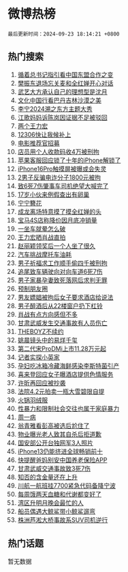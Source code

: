 # 微博热榜

`最后更新时间：2024-09-23 18:14:21 +0800`

## 热门搜索

1. [循着总书记指引看中国东盟合作之变](https://m.weibo.cn/search?containerid=100103type%3D1%26t%3D10%26q%3D%23%E5%BE%AA%E7%9D%80%E6%80%BB%E4%B9%A6%E8%AE%B0%E6%8C%87%E5%BC%95%E7%9C%8B%E4%B8%AD%E5%9B%BD%E4%B8%9C%E7%9B%9F%E5%90%88%E4%BD%9C%E4%B9%8B%E5%8F%98%23&stream_entry_id=51&isnewpage=1&extparam=seat%3D1%26dgr%3D0%26filter_type%3Drealtimehot%26stream_entry_id%3D51%26c_type%3D51%26q%3D%2523%25E5%25BE%25AA%25E7%259D%2580%25E6%2580%25BB%25E4%25B9%25A6%25E8%25AE%25B0%25E6%258C%2587%25E5%25BC%2595%25E7%259C%258B%25E4%25B8%25AD%25E5%259B%25BD%25E4%25B8%259C%25E7%259B%259F%25E5%2590%2588%25E4%25BD%259C%25E4%25B9%258B%25E5%258F%2598%2523%26cate%3D10103%26pos%3D0%26display_time%3D1727086459%26pre_seqid%3D17270864598270123437015)
1. [樊振东退场忘关麦和全红婵开心对话](https://m.weibo.cn/search?containerid=100103type%3D1%26t%3D10%26q%3D%23%E6%A8%8A%E6%8C%AF%E4%B8%9C%E9%80%80%E5%9C%BA%E5%BF%98%E5%85%B3%E9%BA%A6%E5%92%8C%E5%85%A8%E7%BA%A2%E5%A9%B5%E5%BC%80%E5%BF%83%E5%AF%B9%E8%AF%9D%23&stream_entry_id=31&isnewpage=1&extparam=seat%3D1%26dgr%3D0%26stream_entry_id%3D31%26realpos%3D1%26flag%3D1%26filter_type%3Drealtimehot%26lcate%3D5001%26c_type%3D31%26q%3D%2523%25E6%25A8%258A%25E6%258C%25AF%25E4%25B8%259C%25E9%2580%2580%25E5%259C%25BA%25E5%25BF%2598%25E5%2585%25B3%25E9%25BA%25A6%25E5%2592%258C%25E5%2585%25A8%25E7%25BA%25A2%25E5%25A9%25B5%25E5%25BC%2580%25E5%25BF%2583%25E5%25AF%25B9%25E8%25AF%259D%2523%26band_rank%3D1%26cate%3D5001%26pos%3D0%26display_time%3D1727086459%26pre_seqid%3D17270864598270123437015)
1. [武艺大方承认自己的理想型是沈月](https://m.weibo.cn/search?containerid=100103type%3D1%26t%3D10%26q%3D%E6%AD%A6%E8%89%BA%E5%A4%A7%E6%96%B9%E6%89%BF%E8%AE%A4%E8%87%AA%E5%B7%B1%E7%9A%84%E7%90%86%E6%83%B3%E5%9E%8B%E6%98%AF%E6%B2%88%E6%9C%88&stream_entry_id=31&isnewpage=1&extparam=seat%3D1%26dgr%3D0%26stream_entry_id%3D31%26realpos%3D2%26flag%3D2%26filter_type%3Drealtimehot%26lcate%3D5001%26c_type%3D31%26q%3D%25E6%25AD%25A6%25E8%2589%25BA%25E5%25A4%25A7%25E6%2596%25B9%25E6%2589%25BF%25E8%25AE%25A4%25E8%2587%25AA%25E5%25B7%25B1%25E7%259A%2584%25E7%2590%2586%25E6%2583%25B3%25E5%259E%258B%25E6%2598%25AF%25E6%25B2%2588%25E6%259C%2588%26band_rank%3D2%26cate%3D5001%26pos%3D1%26display_time%3D1727086459%26pre_seqid%3D17270864598270123437015)
1. [文化中国行看巴丹吉林沙漠之美](https://m.weibo.cn/search?containerid=100103type%3D1%26t%3D10%26q%3D%23%E6%96%87%E5%8C%96%E4%B8%AD%E5%9B%BD%E8%A1%8C%E7%9C%8B%E5%B7%B4%E4%B8%B9%E5%90%89%E6%9E%97%E6%B2%99%E6%BC%A0%E4%B9%8B%E7%BE%8E%23&stream_entry_id=31&isnewpage=1&extparam=seat%3D1%26dgr%3D0%26stream_entry_id%3D31%26realpos%3D3%26flag%3D0%26filter_type%3Drealtimehot%26lcate%3D5001%26c_type%3D31%26q%3D%2523%25E6%2596%2587%25E5%258C%2596%25E4%25B8%25AD%25E5%259B%25BD%25E8%25A1%258C%25E7%259C%258B%25E5%25B7%25B4%25E4%25B8%25B9%25E5%2590%2589%25E6%259E%2597%25E6%25B2%2599%25E6%25BC%25A0%25E4%25B9%258B%25E7%25BE%258E%2523%26band_rank%3D3%26cate%3D5001%26pos%3D2%26display_time%3D1727086459%26pre_seqid%3D17270864598270123437015)
1. [李宁2024溯之东方主题大秀](https://m.weibo.cn/search?containerid=100103type%3D1%26t%3D10%26q%3D%23%E6%9D%8E%E5%AE%812024%E6%BA%AF%E4%B9%8B%E4%B8%9C%E6%96%B9%E4%B8%BB%E9%A2%98%E5%A4%A7%E7%A7%80%23&stream_entry_id=31&isnewpage=1&extparam=seat%3D1%26is_ad_pos%3D1%26adid%3D256046%26stream_entry_id%3D31%26pos%3D3%26lcate%3D5001%26filter_type%3Drealtimehot%26topic_ad%3D1%26c_type%3D31%26q%3D%2523%25E6%259D%258E%25E5%25AE%25812024%25E6%25BA%25AF%25E4%25B9%258B%25E4%25B8%259C%25E6%2596%25B9%25E4%25B8%25BB%25E9%25A2%2598%25E5%25A4%25A7%25E7%25A7%2580%2523%26band_rank%3D4%26cate%3D5001%26dgr%3D0%26display_time%3D1727086459%26pre_seqid%3D17270864598270123437015)
1. [江歌妈妈诉陈岚因证据不足被驳回](https://m.weibo.cn/search?containerid=100103type%3D1%26t%3D10%26q%3D%E6%B1%9F%E6%AD%8C%E5%A6%88%E5%A6%88%E8%AF%89%E9%99%88%E5%B2%9A%E5%9B%A0%E8%AF%81%E6%8D%AE%E4%B8%8D%E8%B6%B3%E8%A2%AB%E9%A9%B3%E5%9B%9E&stream_entry_id=31&isnewpage=1&extparam=seat%3D1%26dgr%3D0%26stream_entry_id%3D31%26realpos%3D4%26flag%3D1%26filter_type%3Drealtimehot%26lcate%3D5001%26c_type%3D31%26q%3D%25E6%25B1%259F%25E6%25AD%258C%25E5%25A6%2588%25E5%25A6%2588%25E8%25AF%2589%25E9%2599%2588%25E5%25B2%259A%25E5%259B%25A0%25E8%25AF%2581%25E6%258D%25AE%25E4%25B8%258D%25E8%25B6%25B3%25E8%25A2%25AB%25E9%25A9%25B3%25E5%259B%259E%26band_rank%3D4%26cate%3D5001%26pos%3D4%26display_time%3D1727086459%26pre_seqid%3D17270864598270123437015)
1. [两个王力宏](https://m.weibo.cn/search?containerid=100103type%3D1%26t%3D10%26q%3D%23%E4%B8%A4%E4%B8%AA%E7%8E%8B%E5%8A%9B%E5%AE%8F%23&stream_entry_id=31&isnewpage=1&extparam=seat%3D1%26dgr%3D0%26stream_entry_id%3D31%26realpos%3D5%26flag%3D0%26filter_type%3Drealtimehot%26lcate%3D5001%26c_type%3D31%26q%3D%2523%25E4%25B8%25A4%25E4%25B8%25AA%25E7%258E%258B%25E5%258A%259B%25E5%25AE%258F%2523%26band_rank%3D5%26cate%3D5001%26pos%3D5%26display_time%3D1727086459%26pre_seqid%3D17270864598270123437015)
1. [12306快让我候补上](https://m.weibo.cn/search?containerid=100103type%3D1%26t%3D10%26q%3D12306%E5%BF%AB%E8%AE%A9%E6%88%91%E5%80%99%E8%A1%A5%E4%B8%8A&stream_entry_id=31&isnewpage=1&extparam=seat%3D1%26dgr%3D0%26stream_entry_id%3D31%26realpos%3D6%26flag%3D2%26filter_type%3Drealtimehot%26lcate%3D5001%26c_type%3D31%26q%3D12306%25E5%25BF%25AB%25E8%25AE%25A9%25E6%2588%2591%25E5%2580%2599%25E8%25A1%25A5%25E4%25B8%258A%26band_rank%3D6%26cate%3D5001%26pos%3D6%26display_time%3D1727086459%26pre_seqid%3D17270864598270123437015)
1. [电影推荐官招募](https://m.weibo.cn/search?containerid=100103type%3D1%26t%3D10%26q%3D%23%E7%94%B5%E5%BD%B1%E6%8E%A8%E8%8D%90%E5%AE%98%E6%8B%9B%E5%8B%9F%23&stream_entry_id=31&isnewpage=1&extparam=seat%3D1%26is_ad_pos%3D1%26adid%3D256096%26stream_entry_id%3D31%26pos%3D7%26filter_type%3Drealtimehot%26lcate%3D5001%26c_type%3D31%26cate%3D5001%26band_rank%3D7%26q%3D%2523%25E7%2594%25B5%25E5%25BD%25B1%25E6%258E%25A8%25E8%258D%2590%25E5%25AE%2598%25E6%258B%259B%25E5%258B%259F%2523%26dgr%3D0%26display_time%3D1727086459%26pre_seqid%3D17270864598270123437015)
1. [店员用个人收款码收4万被刑拘](https://m.weibo.cn/search?containerid=100103type%3D1%26t%3D10%26q%3D%23%E5%BA%97%E5%91%98%E7%94%A8%E4%B8%AA%E4%BA%BA%E6%94%B6%E6%AC%BE%E7%A0%81%E6%94%B64%E4%B8%87%E8%A2%AB%E5%88%91%E6%8B%98%23&stream_entry_id=31&isnewpage=1&extparam=seat%3D1%26dgr%3D0%26stream_entry_id%3D31%26realpos%3D7%26flag%3D0%26filter_type%3Drealtimehot%26lcate%3D5001%26c_type%3D31%26q%3D%2523%25E5%25BA%2597%25E5%2591%2598%25E7%2594%25A8%25E4%25B8%25AA%25E4%25BA%25BA%25E6%2594%25B6%25E6%25AC%25BE%25E7%25A0%2581%25E6%2594%25B64%25E4%25B8%2587%25E8%25A2%25AB%25E5%2588%2591%25E6%258B%2598%2523%26band_rank%3D7%26cate%3D5001%26pos%3D8%26display_time%3D1727086459%26pre_seqid%3D17270864598270123437015)
1. [苹果客服回应锁了十年的iPhone解锁了](https://m.weibo.cn/search?containerid=100103type%3D1%26t%3D10%26q%3D%23%E8%8B%B9%E6%9E%9C%E5%AE%A2%E6%9C%8D%E5%9B%9E%E5%BA%94%E9%94%81%E4%BA%86%E5%8D%81%E5%B9%B4%E7%9A%84iPhone%E8%A7%A3%E9%94%81%E4%BA%86%23&stream_entry_id=31&isnewpage=1&extparam=seat%3D1%26dgr%3D0%26stream_entry_id%3D31%26realpos%3D8%26flag%3D0%26filter_type%3Drealtimehot%26lcate%3D5001%26c_type%3D31%26q%3D%2523%25E8%258B%25B9%25E6%259E%259C%25E5%25AE%25A2%25E6%259C%258D%25E5%259B%259E%25E5%25BA%2594%25E9%2594%2581%25E4%25BA%2586%25E5%258D%2581%25E5%25B9%25B4%25E7%259A%2584iPhone%25E8%25A7%25A3%25E9%2594%2581%25E4%25BA%2586%2523%26band_rank%3D8%26cate%3D5001%26pos%3D9%26display_time%3D1727086459%26pre_seqid%3D17270864598270123437015)
1. [iPhone16Pro触摸屏被曝或会失灵](https://m.weibo.cn/search?containerid=100103type%3D1%26t%3D10%26q%3D%23iPhone16Pro%E8%A7%A6%E6%91%B8%E5%B1%8F%E8%A2%AB%E6%9B%9D%E6%88%96%E4%BC%9A%E5%A4%B1%E7%81%B5%23&stream_entry_id=31&isnewpage=1&extparam=seat%3D1%26dgr%3D0%26stream_entry_id%3D31%26realpos%3D9%26flag%3D0%26filter_type%3Drealtimehot%26lcate%3D5001%26c_type%3D31%26q%3D%2523iPhone16Pro%25E8%25A7%25A6%25E6%2591%25B8%25E5%25B1%258F%25E8%25A2%25AB%25E6%259B%259D%25E6%2588%2596%25E4%25BC%259A%25E5%25A4%25B1%25E7%2581%25B5%2523%26band_rank%3D9%26cate%3D5001%26pos%3D10%26display_time%3D1727086459%26pre_seqid%3D17270864598270123437015)
1. [2男子反骗电诈分子1800元被拘](https://m.weibo.cn/search?containerid=100103type%3D1%26t%3D10%26q%3D%232%E7%94%B7%E5%AD%90%E5%8F%8D%E9%AA%97%E7%94%B5%E8%AF%88%E5%88%86%E5%AD%901800%E5%85%83%E8%A2%AB%E6%8B%98%23&stream_entry_id=31&isnewpage=1&extparam=seat%3D1%26dgr%3D0%26stream_entry_id%3D31%26realpos%3D10%26flag%3D1%26filter_type%3Drealtimehot%26lcate%3D5001%26c_type%3D31%26q%3D%25232%25E7%2594%25B7%25E5%25AD%2590%25E5%258F%258D%25E9%25AA%2597%25E7%2594%25B5%25E8%25AF%2588%25E5%2588%2586%25E5%25AD%25901800%25E5%2585%2583%25E8%25A2%25AB%25E6%258B%2598%2523%26band_rank%3D10%26cate%3D5001%26pos%3D11%26display_time%3D1727086459%26pre_seqid%3D17270864598270123437015)
1. [致6死7伤肇事车司机绝望大喊完了](https://m.weibo.cn/search?containerid=100103type%3D1%26t%3D10%26q%3D%23%E8%87%B46%E6%AD%BB7%E4%BC%A4%E8%82%87%E4%BA%8B%E8%BD%A6%E5%8F%B8%E6%9C%BA%E7%BB%9D%E6%9C%9B%E5%A4%A7%E5%96%8A%E5%AE%8C%E4%BA%86%23&stream_entry_id=31&isnewpage=1&extparam=seat%3D1%26dgr%3D0%26stream_entry_id%3D31%26realpos%3D11%26flag%3D2%26filter_type%3Drealtimehot%26lcate%3D5001%26c_type%3D31%26q%3D%2523%25E8%2587%25B46%25E6%25AD%25BB7%25E4%25BC%25A4%25E8%2582%2587%25E4%25BA%258B%25E8%25BD%25A6%25E5%258F%25B8%25E6%259C%25BA%25E7%25BB%259D%25E6%259C%259B%25E5%25A4%25A7%25E5%2596%258A%25E5%25AE%258C%25E4%25BA%2586%2523%26band_rank%3D11%26cate%3D5001%26pos%3D12%26display_time%3D1727086459%26pre_seqid%3D17270864598270123437015)
1. [17岁小伙来例假查出有卵巢](https://m.weibo.cn/search?containerid=100103type%3D1%26t%3D10%26q%3D%2317%E5%B2%81%E5%B0%8F%E4%BC%99%E6%9D%A5%E4%BE%8B%E5%81%87%E6%9F%A5%E5%87%BA%E6%9C%89%E5%8D%B5%E5%B7%A2%23&stream_entry_id=31&isnewpage=1&extparam=seat%3D1%26dgr%3D0%26stream_entry_id%3D31%26realpos%3D12%26flag%3D0%26filter_type%3Drealtimehot%26lcate%3D5001%26c_type%3D31%26q%3D%252317%25E5%25B2%2581%25E5%25B0%258F%25E4%25BC%2599%25E6%259D%25A5%25E4%25BE%258B%25E5%2581%2587%25E6%259F%25A5%25E5%2587%25BA%25E6%259C%2589%25E5%258D%25B5%25E5%25B7%25A2%2523%26band_rank%3D12%26cate%3D5001%26pos%3D13%26display_time%3D1727086459%26pre_seqid%3D17270864598270123437015)
1. [宁宁簪花](https://m.weibo.cn/search?containerid=100103type%3D1%26t%3D10%26q%3D%E5%AE%81%E5%AE%81%E7%B0%AA%E8%8A%B1&stream_entry_id=31&isnewpage=1&extparam=seat%3D1%26dgr%3D0%26stream_entry_id%3D31%26realpos%3D13%26flag%3D1%26filter_type%3Drealtimehot%26lcate%3D5001%26c_type%3D31%26q%3D%25E5%25AE%2581%25E5%25AE%2581%25E7%25B0%25AA%25E8%258A%25B1%26band_rank%3D13%26cate%3D5001%26pos%3D14%26display_time%3D1727086459%26pre_seqid%3D17270864598270123437015)
1. [成龙离场特意摸了摸全红婵的头](https://m.weibo.cn/search?containerid=100103type%3D1%26t%3D10%26q%3D%23%E6%88%90%E9%BE%99%E7%A6%BB%E5%9C%BA%E7%89%B9%E6%84%8F%E6%91%B8%E4%BA%86%E6%91%B8%E5%85%A8%E7%BA%A2%E5%A9%B5%E7%9A%84%E5%A4%B4%23&stream_entry_id=31&isnewpage=1&extparam=seat%3D1%26dgr%3D0%26stream_entry_id%3D31%26realpos%3D14%26flag%3D1%26filter_type%3Drealtimehot%26lcate%3D5001%26c_type%3D31%26q%3D%2523%25E6%2588%2590%25E9%25BE%2599%25E7%25A6%25BB%25E5%259C%25BA%25E7%2589%25B9%25E6%2584%258F%25E6%2591%25B8%25E4%25BA%2586%25E6%2591%25B8%25E5%2585%25A8%25E7%25BA%25A2%25E5%25A9%25B5%25E7%259A%2584%25E5%25A4%25B4%2523%26band_rank%3D14%26cate%3D5001%26pos%3D15%26display_time%3D1727086459%26pre_seqid%3D17270864598270123437015)
1. [宝马4S店称降价因月底冲销量](https://m.weibo.cn/search?containerid=100103type%3D1%26t%3D10%26q%3D%23%E5%AE%9D%E9%A9%AC4S%E5%BA%97%E7%A7%B0%E9%99%8D%E4%BB%B7%E5%9B%A0%E6%9C%88%E5%BA%95%E5%86%B2%E9%94%80%E9%87%8F%23&stream_entry_id=31&isnewpage=1&extparam=seat%3D1%26dgr%3D0%26stream_entry_id%3D31%26realpos%3D15%26flag%3D1%26filter_type%3Drealtimehot%26lcate%3D5001%26c_type%3D31%26q%3D%2523%25E5%25AE%259D%25E9%25A9%25AC4S%25E5%25BA%2597%25E7%25A7%25B0%25E9%2599%258D%25E4%25BB%25B7%25E5%259B%25A0%25E6%259C%2588%25E5%25BA%2595%25E5%2586%25B2%25E9%2594%2580%25E9%2587%258F%2523%26band_rank%3D15%26cate%3D5001%26pos%3D16%26display_time%3D1727086459%26pre_seqid%3D17270864598270123437015)
1. [一坐车就晕怎么破](https://m.weibo.cn/search?containerid=100103type%3D1%26t%3D10%26q%3D%23%E4%B8%80%E5%9D%90%E8%BD%A6%E5%B0%B1%E6%99%95%E6%80%8E%E4%B9%88%E7%A0%B4%23&stream_entry_id=31&isnewpage=1&extparam=seat%3D1%26dgr%3D0%26adid%3D256061%26stream_entry_id%3D31%26pos%3D17%26flag%3D0%26filter_type%3Drealtimehot%26lcate%3D5001%26c_type%3D31%26q%3D%2523%25E4%25B8%2580%25E5%259D%2590%25E8%25BD%25A6%25E5%25B0%25B1%25E6%2599%2595%25E6%2580%258E%25E4%25B9%2588%25E7%25A0%25B4%2523%26band_rank%3D16%26cate%3D5001%26realpos%3D16%26display_time%3D1727086459%26pre_seqid%3D17270864598270123437015)
1. [王力宏晒肖战直拍](https://m.weibo.cn/search?containerid=100103type%3D1%26t%3D10%26q%3D%E7%8E%8B%E5%8A%9B%E5%AE%8F%E6%99%92%E8%82%96%E6%88%98%E7%9B%B4%E6%8B%8D&stream_entry_id=31&isnewpage=1&extparam=seat%3D1%26dgr%3D0%26stream_entry_id%3D31%26realpos%3D17%26flag%3D0%26filter_type%3Drealtimehot%26lcate%3D5001%26c_type%3D31%26q%3D%25E7%258E%258B%25E5%258A%259B%25E5%25AE%258F%25E6%2599%2592%25E8%2582%2596%25E6%2588%2598%25E7%259B%25B4%25E6%258B%258D%26band_rank%3D17%26cate%3D5001%26pos%3D18%26display_time%3D1727086459%26pre_seqid%3D17270864598270123437015)
1. [赵丽颖领奖后一个人坐了很久](https://m.weibo.cn/search?containerid=100103type%3D1%26t%3D10%26q%3D%23%E8%B5%B5%E4%B8%BD%E9%A2%96%E9%A2%86%E5%A5%96%E5%90%8E%E4%B8%80%E4%B8%AA%E4%BA%BA%E5%9D%90%E4%BA%86%E5%BE%88%E4%B9%85%23&stream_entry_id=31&isnewpage=1&extparam=seat%3D1%26dgr%3D0%26stream_entry_id%3D31%26realpos%3D18%26flag%3D2%26filter_type%3Drealtimehot%26lcate%3D5001%26c_type%3D31%26q%3D%2523%25E8%25B5%25B5%25E4%25B8%25BD%25E9%25A2%2596%25E9%25A2%2586%25E5%25A5%2596%25E5%2590%258E%25E4%25B8%2580%25E4%25B8%25AA%25E4%25BA%25BA%25E5%259D%2590%25E4%25BA%2586%25E5%25BE%2588%25E4%25B9%2585%2523%26band_rank%3D18%26cate%3D5001%26pos%3D19%26display_time%3D1727086459%26pre_seqid%3D17270864598270123437015)
1. [汽车挑战摩托车油耗](https://m.weibo.cn/search?containerid=100103type%3D1%26t%3D10%26q%3D%23%E6%B1%BD%E8%BD%A6%E6%8C%91%E6%88%98%E6%91%A9%E6%89%98%E8%BD%A6%E6%B2%B9%E8%80%97%23&stream_entry_id=31&isnewpage=1&extparam=seat%3D1%26dgr%3D0%26adid%3D256346%26stream_entry_id%3D31%26pos%3D20%26flag%3D0%26filter_type%3Drealtimehot%26lcate%3D5001%26c_type%3D31%26q%3D%2523%25E6%25B1%25BD%25E8%25BD%25A6%25E6%258C%2591%25E6%2588%2598%25E6%2591%25A9%25E6%2589%2598%25E8%25BD%25A6%25E6%25B2%25B9%25E8%2580%2597%2523%26band_rank%3D19%26cate%3D5001%26realpos%3D19%26display_time%3D1727086459%26pre_seqid%3D17270864598270123437015)
1. [男子祈福求工作顺手偷四千被刑拘](https://m.weibo.cn/search?containerid=100103type%3D1%26t%3D10%26q%3D%23%E7%94%B7%E5%AD%90%E7%A5%88%E7%A6%8F%E6%B1%82%E5%B7%A5%E4%BD%9C%E9%A1%BA%E6%89%8B%E5%81%B7%E5%9B%9B%E5%8D%83%E8%A2%AB%E5%88%91%E6%8B%98%23&stream_entry_id=31&isnewpage=1&extparam=seat%3D1%26dgr%3D0%26stream_entry_id%3D31%26realpos%3D20%26flag%3D1%26filter_type%3Drealtimehot%26lcate%3D5001%26c_type%3D31%26q%3D%2523%25E7%2594%25B7%25E5%25AD%2590%25E7%25A5%2588%25E7%25A6%258F%25E6%25B1%2582%25E5%25B7%25A5%25E4%25BD%259C%25E9%25A1%25BA%25E6%2589%258B%25E5%2581%25B7%25E5%259B%259B%25E5%258D%2583%25E8%25A2%25AB%25E5%2588%2591%25E6%258B%2598%2523%26band_rank%3D20%26cate%3D5001%26pos%3D21%26display_time%3D1727086459%26pre_seqid%3D17270864598270123437015)
1. [追尾致车辆驶向对向车道6死7伤](https://m.weibo.cn/search?containerid=100103type%3D1%26t%3D10%26q%3D%23%E8%BF%BD%E5%B0%BE%E8%87%B4%E8%BD%A6%E8%BE%86%E9%A9%B6%E5%90%91%E5%AF%B9%E5%90%91%E8%BD%A6%E9%81%936%E6%AD%BB7%E4%BC%A4%23&stream_entry_id=31&isnewpage=1&extparam=seat%3D1%26dgr%3D0%26stream_entry_id%3D31%26realpos%3D21%26flag%3D0%26filter_type%3Drealtimehot%26lcate%3D5001%26c_type%3D31%26q%3D%2523%25E8%25BF%25BD%25E5%25B0%25BE%25E8%2587%25B4%25E8%25BD%25A6%25E8%25BE%2586%25E9%25A9%25B6%25E5%2590%2591%25E5%25AF%25B9%25E5%2590%2591%25E8%25BD%25A6%25E9%2581%25936%25E6%25AD%25BB7%25E4%25BC%25A4%2523%26band_rank%3D21%26cate%3D5001%26pos%3D22%26display_time%3D1727086459%26pre_seqid%3D17270864598270123437015)
1. [男子家暴孕妻致死落网后求判无罪](https://m.weibo.cn/search?containerid=100103type%3D1%26t%3D10%26q%3D%23%E7%94%B7%E5%AD%90%E5%AE%B6%E6%9A%B4%E5%AD%95%E5%A6%BB%E8%87%B4%E6%AD%BB%E8%90%BD%E7%BD%91%E5%90%8E%E6%B1%82%E5%88%A4%E6%97%A0%E7%BD%AA%23&stream_entry_id=31&isnewpage=1&extparam=seat%3D1%26dgr%3D0%26stream_entry_id%3D31%26realpos%3D22%26flag%3D0%26filter_type%3Drealtimehot%26lcate%3D5001%26c_type%3D31%26q%3D%2523%25E7%2594%25B7%25E5%25AD%2590%25E5%25AE%25B6%25E6%259A%25B4%25E5%25AD%2595%25E5%25A6%25BB%25E8%2587%25B4%25E6%25AD%25BB%25E8%2590%25BD%25E7%25BD%2591%25E5%2590%258E%25E6%25B1%2582%25E5%2588%25A4%25E6%2597%25A0%25E7%25BD%25AA%2523%26band_rank%3D22%26cate%3D5001%26pos%3D23%26display_time%3D1727086459%26pre_seqid%3D17270864598270123437015)
1. [预制朋友圈](https://m.weibo.cn/search?containerid=100103type%3D1%26t%3D10%26q%3D%E9%A2%84%E5%88%B6%E6%9C%8B%E5%8F%8B%E5%9C%88&stream_entry_id=31&isnewpage=1&extparam=seat%3D1%26dgr%3D0%26stream_entry_id%3D31%26realpos%3D23%26flag%3D1%26filter_type%3Drealtimehot%26lcate%3D5001%26c_type%3D31%26q%3D%25E9%25A2%2584%25E5%2588%25B6%25E6%259C%258B%25E5%258F%258B%25E5%259C%2588%26band_rank%3D23%26cate%3D5001%26pos%3D24%26display_time%3D1727086459%26pre_seqid%3D17270864598270123437015)
1. [男友嫖娼被拘后女子要求酒店给说法](https://m.weibo.cn/search?containerid=100103type%3D1%26t%3D10%26q%3D%23%E7%94%B7%E5%8F%8B%E5%AB%96%E5%A8%BC%E8%A2%AB%E6%8B%98%E5%90%8E%E5%A5%B3%E5%AD%90%E8%A6%81%E6%B1%82%E9%85%92%E5%BA%97%E7%BB%99%E8%AF%B4%E6%B3%95%23&stream_entry_id=31&isnewpage=1&extparam=seat%3D1%26dgr%3D0%26stream_entry_id%3D31%26realpos%3D24%26flag%3D0%26filter_type%3Drealtimehot%26lcate%3D5001%26c_type%3D31%26q%3D%2523%25E7%2594%25B7%25E5%258F%258B%25E5%25AB%2596%25E5%25A8%25BC%25E8%25A2%25AB%25E6%258B%2598%25E5%2590%258E%25E5%25A5%25B3%25E5%25AD%2590%25E8%25A6%2581%25E6%25B1%2582%25E9%2585%2592%25E5%25BA%2597%25E7%25BB%2599%25E8%25AF%25B4%25E6%25B3%2595%2523%26band_rank%3D24%26cate%3D5001%26pos%3D25%26display_time%3D1727086459%26pre_seqid%3D17270864598270123437015)
1. [男子醉酒后从22楼窗户扔下杠铃](https://m.weibo.cn/search?containerid=100103type%3D1%26t%3D10%26q%3D%23%E7%94%B7%E5%AD%90%E9%86%89%E9%85%92%E5%90%8E%E4%BB%8E22%E6%A5%BC%E7%AA%97%E6%88%B7%E6%89%94%E4%B8%8B%E6%9D%A0%E9%93%83%23&stream_entry_id=31&isnewpage=1&extparam=seat%3D1%26dgr%3D0%26stream_entry_id%3D31%26realpos%3D25%26flag%3D1%26filter_type%3Drealtimehot%26lcate%3D5001%26c_type%3D31%26q%3D%2523%25E7%2594%25B7%25E5%25AD%2590%25E9%2586%2589%25E9%2585%2592%25E5%2590%258E%25E4%25BB%258E22%25E6%25A5%25BC%25E7%25AA%2597%25E6%2588%25B7%25E6%2589%2594%25E4%25B8%258B%25E6%259D%25A0%25E9%2593%2583%2523%26band_rank%3D25%26cate%3D5001%26pos%3D26%26display_time%3D1727086459%26pre_seqid%3D17270864598270123437015)
1. [肖战有点方向感但不多](https://m.weibo.cn/search?containerid=100103type%3D1%26t%3D10%26q%3D%E8%82%96%E6%88%98%E6%9C%89%E7%82%B9%E6%96%B9%E5%90%91%E6%84%9F%E4%BD%86%E4%B8%8D%E5%A4%9A&stream_entry_id=31&isnewpage=1&extparam=seat%3D1%26dgr%3D0%26stream_entry_id%3D31%26realpos%3D26%26flag%3D0%26filter_type%3Drealtimehot%26lcate%3D5001%26c_type%3D31%26q%3D%25E8%2582%2596%25E6%2588%2598%25E6%259C%2589%25E7%2582%25B9%25E6%2596%25B9%25E5%2590%2591%25E6%2584%259F%25E4%25BD%2586%25E4%25B8%258D%25E5%25A4%259A%26band_rank%3D26%26cate%3D5001%26pos%3D27%26display_time%3D1727086459%26pre_seqid%3D17270864598270123437015)
1. [甘肃武威发生交通事故有人员伤亡](https://m.weibo.cn/search?containerid=100103type%3D1%26t%3D10%26q%3D%23%E7%94%98%E8%82%83%E6%AD%A6%E5%A8%81%E5%8F%91%E7%94%9F%E4%BA%A4%E9%80%9A%E4%BA%8B%E6%95%85%E6%9C%89%E4%BA%BA%E5%91%98%E4%BC%A4%E4%BA%A1%23&stream_entry_id=31&isnewpage=1&extparam=seat%3D1%26dgr%3D0%26stream_entry_id%3D31%26realpos%3D27%26flag%3D0%26filter_type%3Drealtimehot%26lcate%3D5001%26c_type%3D31%26q%3D%2523%25E7%2594%2598%25E8%2582%2583%25E6%25AD%25A6%25E5%25A8%2581%25E5%258F%2591%25E7%2594%259F%25E4%25BA%25A4%25E9%2580%259A%25E4%25BA%258B%25E6%2595%2585%25E6%259C%2589%25E4%25BA%25BA%25E5%2591%2598%25E4%25BC%25A4%25E4%25BA%25A1%2523%26band_rank%3D27%26cate%3D5001%26pos%3D28%26display_time%3D1727086459%26pre_seqid%3D17270864598270123437015)
1. [THEBOYZ不续约](https://m.weibo.cn/search?containerid=100103type%3D1%26t%3D10%26q%3D%23THEBOYZ%E4%B8%8D%E7%BB%AD%E7%BA%A6%23&stream_entry_id=31&isnewpage=1&extparam=seat%3D1%26dgr%3D0%26stream_entry_id%3D31%26realpos%3D28%26flag%3D0%26filter_type%3Drealtimehot%26lcate%3D5001%26c_type%3D31%26q%3D%2523THEBOYZ%25E4%25B8%258D%25E7%25BB%25AD%25E7%25BA%25A6%2523%26band_rank%3D28%26cate%3D5001%26pos%3D29%26display_time%3D1727086459%26pre_seqid%3D17270864598270123437015)
1. [姚晨镜头中的易烊千玺](https://m.weibo.cn/search?containerid=100103type%3D1%26t%3D10%26q%3D%23%E5%A7%9A%E6%99%A8%E9%95%9C%E5%A4%B4%E4%B8%AD%E7%9A%84%E6%98%93%E7%83%8A%E5%8D%83%E7%8E%BA%23&stream_entry_id=31&isnewpage=1&extparam=seat%3D1%26dgr%3D0%26stream_entry_id%3D31%26realpos%3D29%26flag%3D0%26filter_type%3Drealtimehot%26lcate%3D5001%26c_type%3D31%26q%3D%2523%25E5%25A7%259A%25E6%2599%25A8%25E9%2595%259C%25E5%25A4%25B4%25E4%25B8%25AD%25E7%259A%2584%25E6%2598%2593%25E7%2583%258A%25E5%258D%2583%25E7%258E%25BA%2523%26band_rank%3D29%26cate%3D5001%26pos%3D30%26display_time%3D1727086459%26pre_seqid%3D17270864598270123437015)
1. [第二代宋ProDMi上市11.28万元起](https://m.weibo.cn/search?containerid=100103type%3D1%26t%3D10%26q%3D%23%E7%AC%AC%E4%BA%8C%E4%BB%A3%E5%AE%8BProDMi%E4%B8%8A%E5%B8%8211.28%E4%B8%87%E5%85%83%E8%B5%B7%23&stream_entry_id=31&isnewpage=1&extparam=seat%3D1%26dgr%3D0%26adid%3D256303%26stream_entry_id%3D31%26pos%3D31%26flag%3D0%26filter_type%3Drealtimehot%26lcate%3D5001%26c_type%3D31%26q%3D%2523%25E7%25AC%25AC%25E4%25BA%258C%25E4%25BB%25A3%25E5%25AE%258BProDMi%25E4%25B8%258A%25E5%25B8%258211.28%25E4%25B8%2587%25E5%2585%2583%25E8%25B5%25B7%2523%26band_rank%3D30%26cate%3D5001%26realpos%3D30%26display_time%3D1727086459%26pre_seqid%3D17270864598270123437015)
1. [记者实探小英家](https://m.weibo.cn/search?containerid=100103type%3D1%26t%3D10%26q%3D%E8%AE%B0%E8%80%85%E5%AE%9E%E6%8E%A2%E5%B0%8F%E8%8B%B1%E5%AE%B6&stream_entry_id=31&isnewpage=1&extparam=seat%3D1%26dgr%3D0%26stream_entry_id%3D31%26realpos%3D31%26flag%3D0%26filter_type%3Drealtimehot%26lcate%3D5001%26c_type%3D31%26q%3D%25E8%25AE%25B0%25E8%2580%2585%25E5%25AE%259E%25E6%258E%25A2%25E5%25B0%258F%25E8%258B%25B1%25E5%25AE%25B6%26band_rank%3D31%26cate%3D5001%26pos%3D32%26display_time%3D1727086459%26pre_seqid%3D17270864598270123437015)
1. [孕妇吃冰箱冷藏海鲜感染李斯特菌引产](https://m.weibo.cn/search?containerid=100103type%3D1%26t%3D10%26q%3D%23%E5%AD%95%E5%A6%87%E5%90%83%E5%86%B0%E7%AE%B1%E5%86%B7%E8%97%8F%E6%B5%B7%E9%B2%9C%E6%84%9F%E6%9F%93%E6%9D%8E%E6%96%AF%E7%89%B9%E8%8F%8C%E5%BC%95%E4%BA%A7%23&stream_entry_id=31&isnewpage=1&extparam=seat%3D1%26dgr%3D0%26stream_entry_id%3D31%26realpos%3D32%26flag%3D0%26filter_type%3Drealtimehot%26lcate%3D5001%26c_type%3D31%26q%3D%2523%25E5%25AD%2595%25E5%25A6%2587%25E5%2590%2583%25E5%2586%25B0%25E7%25AE%25B1%25E5%2586%25B7%25E8%2597%258F%25E6%25B5%25B7%25E9%25B2%259C%25E6%2584%259F%25E6%259F%2593%25E6%259D%258E%25E6%2596%25AF%25E7%2589%25B9%25E8%258F%258C%25E5%25BC%2595%25E4%25BA%25A7%2523%26band_rank%3D32%26cate%3D5001%26pos%3D33%26display_time%3D1727086459%26pre_seqid%3D17270864598270123437015)
1. [喜来登回应女子曝酒店提供色情服务](https://m.weibo.cn/search?containerid=100103type%3D1%26t%3D10%26q%3D%23%E5%96%9C%E6%9D%A5%E7%99%BB%E5%9B%9E%E5%BA%94%E5%A5%B3%E5%AD%90%E6%9B%9D%E9%85%92%E5%BA%97%E6%8F%90%E4%BE%9B%E8%89%B2%E6%83%85%E6%9C%8D%E5%8A%A1%23&stream_entry_id=31&isnewpage=1&extparam=seat%3D1%26dgr%3D0%26stream_entry_id%3D31%26realpos%3D33%26flag%3D0%26filter_type%3Drealtimehot%26lcate%3D5001%26c_type%3D31%26q%3D%2523%25E5%2596%259C%25E6%259D%25A5%25E7%2599%25BB%25E5%259B%259E%25E5%25BA%2594%25E5%25A5%25B3%25E5%25AD%2590%25E6%259B%259D%25E9%2585%2592%25E5%25BA%2597%25E6%258F%2590%25E4%25BE%259B%25E8%2589%25B2%25E6%2583%2585%25E6%259C%258D%25E5%258A%25A1%2523%26band_rank%3D33%26cate%3D5001%26pos%3D34%26display_time%3D1727086459%26pre_seqid%3D17270864598270123437015)
1. [许昕再回应被抄袭](https://m.weibo.cn/search?containerid=100103type%3D1%26t%3D10%26q%3D%23%E8%AE%B8%E6%98%95%E5%86%8D%E5%9B%9E%E5%BA%94%E8%A2%AB%E6%8A%84%E8%A2%AD%23&stream_entry_id=31&isnewpage=1&extparam=seat%3D1%26dgr%3D0%26stream_entry_id%3D31%26realpos%3D34%26flag%3D1%26filter_type%3Drealtimehot%26lcate%3D5001%26c_type%3D31%26q%3D%2523%25E8%25AE%25B8%25E6%2598%2595%25E5%2586%258D%25E5%259B%259E%25E5%25BA%2594%25E8%25A2%25AB%25E6%258A%2584%25E8%25A2%25AD%2523%26band_rank%3D34%26cate%3D5001%26pos%3D35%26display_time%3D1727086459%26pre_seqid%3D17270864598270123437015)
1. [法院4.2元拍卖一瓶大雪碧限自提](https://m.weibo.cn/search?containerid=100103type%3D1%26t%3D10%26q%3D%23%E6%B3%95%E9%99%A24.2%E5%85%83%E6%8B%8D%E5%8D%96%E4%B8%80%E7%93%B6%E5%A4%A7%E9%9B%AA%E7%A2%A7%E9%99%90%E8%87%AA%E6%8F%90%23&stream_entry_id=31&isnewpage=1&extparam=seat%3D1%26dgr%3D0%26stream_entry_id%3D31%26realpos%3D35%26flag%3D1%26filter_type%3Drealtimehot%26lcate%3D5001%26c_type%3D31%26q%3D%2523%25E6%25B3%2595%25E9%2599%25A24.2%25E5%2585%2583%25E6%258B%258D%25E5%258D%2596%25E4%25B8%2580%25E7%2593%25B6%25E5%25A4%25A7%25E9%259B%25AA%25E7%25A2%25A7%25E9%2599%2590%25E8%2587%25AA%25E6%258F%2590%2523%26band_rank%3D35%26cate%3D5001%26pos%3D36%26display_time%3D1727086459%26pre_seqid%3D17270864598270123437015)
1. [火锅羽绒服](https://m.weibo.cn/search?containerid=100103type%3D1%26t%3D10%26q%3D%E7%81%AB%E9%94%85%E7%BE%BD%E7%BB%92%E6%9C%8D&stream_entry_id=31&isnewpage=1&extparam=seat%3D1%26dgr%3D0%26adid%3D256344%26stream_entry_id%3D31%26pos%3D37%26flag%3D0%26filter_type%3Drealtimehot%26lcate%3D5001%26c_type%3D31%26q%3D%25E7%2581%25AB%25E9%2594%2585%25E7%25BE%25BD%25E7%25BB%2592%25E6%259C%258D%26band_rank%3D36%26cate%3D5001%26realpos%3D36%26display_time%3D1727086459%26pre_seqid%3D17270864598270123437015)
1. [性暴力和限制社会交往也属于家庭暴力](https://m.weibo.cn/search?containerid=100103type%3D1%26t%3D10%26q%3D%23%E6%80%A7%E6%9A%B4%E5%8A%9B%E5%92%8C%E9%99%90%E5%88%B6%E7%A4%BE%E4%BC%9A%E4%BA%A4%E5%BE%80%E4%B9%9F%E5%B1%9E%E4%BA%8E%E5%AE%B6%E5%BA%AD%E6%9A%B4%E5%8A%9B%23&stream_entry_id=31&isnewpage=1&extparam=seat%3D1%26dgr%3D0%26stream_entry_id%3D31%26realpos%3D37%26flag%3D1%26filter_type%3Drealtimehot%26lcate%3D5001%26c_type%3D31%26q%3D%2523%25E6%2580%25A7%25E6%259A%25B4%25E5%258A%259B%25E5%2592%258C%25E9%2599%2590%25E5%2588%25B6%25E7%25A4%25BE%25E4%25BC%259A%25E4%25BA%25A4%25E5%25BE%2580%25E4%25B9%259F%25E5%25B1%259E%25E4%25BA%258E%25E5%25AE%25B6%25E5%25BA%25AD%25E6%259A%25B4%25E5%258A%259B%2523%26band_rank%3D37%26cate%3D5001%26pos%3D38%26display_time%3D1727086459%26pre_seqid%3D17270864598270123437015)
1. [周一病](https://m.weibo.cn/search?containerid=100103type%3D1%26t%3D10%26q%3D%E5%91%A8%E4%B8%80%E7%97%85&stream_entry_id=31&isnewpage=1&extparam=seat%3D1%26dgr%3D0%26stream_entry_id%3D31%26realpos%3D38%26flag%3D1%26filter_type%3Drealtimehot%26lcate%3D5001%26c_type%3D31%26q%3D%25E5%2591%25A8%25E4%25B8%2580%25E7%2597%2585%26band_rank%3D38%26cate%3D5001%26pos%3D39%26display_time%3D1727086459%26pre_seqid%3D17270864598270123437015)
1. [翁青雅看彭高被选后尬住了](https://m.weibo.cn/search?containerid=100103type%3D1%26t%3D10%26q%3D%23%E7%BF%81%E9%9D%92%E9%9B%85%E7%9C%8B%E5%BD%AD%E9%AB%98%E8%A2%AB%E9%80%89%E5%90%8E%E5%B0%AC%E4%BD%8F%E4%BA%86%23&stream_entry_id=31&isnewpage=1&extparam=seat%3D1%26dgr%3D0%26stream_entry_id%3D31%26realpos%3D39%26flag%3D1%26filter_type%3Drealtimehot%26lcate%3D5001%26c_type%3D31%26q%3D%2523%25E7%25BF%2581%25E9%259D%2592%25E9%259B%2585%25E7%259C%258B%25E5%25BD%25AD%25E9%25AB%2598%25E8%25A2%25AB%25E9%2580%2589%25E5%2590%258E%25E5%25B0%25AC%25E4%25BD%258F%25E4%25BA%2586%2523%26band_rank%3D39%26cate%3D5001%26pos%3D40%26display_time%3D1727086459%26pre_seqid%3D17270864598270123437015)
1. [物业曝光老人致其自杀后拒道歉](https://m.weibo.cn/search?containerid=100103type%3D1%26t%3D10%26q%3D%23%E7%89%A9%E4%B8%9A%E6%9B%9D%E5%85%89%E8%80%81%E4%BA%BA%E8%87%B4%E5%85%B6%E8%87%AA%E6%9D%80%E5%90%8E%E6%8B%92%E9%81%93%E6%AD%89%23&stream_entry_id=31&isnewpage=1&extparam=seat%3D1%26dgr%3D0%26stream_entry_id%3D31%26realpos%3D40%26flag%3D1%26filter_type%3Drealtimehot%26lcate%3D5001%26c_type%3D31%26q%3D%2523%25E7%2589%25A9%25E4%25B8%259A%25E6%259B%259D%25E5%2585%2589%25E8%2580%2581%25E4%25BA%25BA%25E8%2587%25B4%25E5%2585%25B6%25E8%2587%25AA%25E6%259D%2580%25E5%2590%258E%25E6%258B%2592%25E9%2581%2593%25E6%25AD%2589%2523%26band_rank%3D40%26cate%3D5001%26pos%3D41%26display_time%3D1727086459%26pre_seqid%3D17270864598270123437015)
1. [国安部公开台独网军3人照片](https://m.weibo.cn/search?containerid=100103type%3D1%26t%3D10%26q%3D%23%E5%9B%BD%E5%AE%89%E9%83%A8%E5%85%AC%E5%BC%80%E5%8F%B0%E7%8B%AC%E7%BD%91%E5%86%9B3%E4%BA%BA%E7%85%A7%E7%89%87%23&stream_entry_id=31&isnewpage=1&extparam=seat%3D1%26dgr%3D0%26stream_entry_id%3D31%26realpos%3D41%26flag%3D0%26filter_type%3Drealtimehot%26lcate%3D5001%26c_type%3D31%26q%3D%2523%25E5%259B%25BD%25E5%25AE%2589%25E9%2583%25A8%25E5%2585%25AC%25E5%25BC%2580%25E5%258F%25B0%25E7%258B%25AC%25E7%25BD%2591%25E5%2586%259B3%25E4%25BA%25BA%25E7%2585%25A7%25E7%2589%2587%2523%26band_rank%3D41%26cate%3D5001%26pos%3D42%26display_time%3D1727086459%26pre_seqid%3D17270864598270123437015)
1. [iPhone13仍能挤进全球畅销前十](https://m.weibo.cn/search?containerid=100103type%3D1%26t%3D10%26q%3D%23iPhone13%E4%BB%8D%E8%83%BD%E6%8C%A4%E8%BF%9B%E5%85%A8%E7%90%83%E7%95%85%E9%94%80%E5%89%8D%E5%8D%81%23&stream_entry_id=31&isnewpage=1&extparam=seat%3D1%26dgr%3D0%26stream_entry_id%3D31%26realpos%3D42%26flag%3D0%26filter_type%3Drealtimehot%26lcate%3D5001%26c_type%3D31%26q%3D%2523iPhone13%25E4%25BB%258D%25E8%2583%25BD%25E6%258C%25A4%25E8%25BF%259B%25E5%2585%25A8%25E7%2590%2583%25E7%2595%2585%25E9%2594%2580%25E5%2589%258D%25E5%258D%2581%2523%26band_rank%3D42%26cate%3D5001%26pos%3D43%26display_time%3D1727086459%26pre_seqid%3D17270864598270123437015)
1. [快提醒爸妈别安中国养老保险APP](https://m.weibo.cn/search?containerid=100103type%3D1%26t%3D10%26q%3D%23%E5%BF%AB%E6%8F%90%E9%86%92%E7%88%B8%E5%A6%88%E5%88%AB%E5%AE%89%E4%B8%AD%E5%9B%BD%E5%85%BB%E8%80%81%E4%BF%9D%E9%99%A9APP%23&stream_entry_id=31&isnewpage=1&extparam=seat%3D1%26dgr%3D0%26stream_entry_id%3D31%26realpos%3D43%26flag%3D0%26filter_type%3Drealtimehot%26lcate%3D5001%26c_type%3D31%26q%3D%2523%25E5%25BF%25AB%25E6%258F%2590%25E9%2586%2592%25E7%2588%25B8%25E5%25A6%2588%25E5%2588%25AB%25E5%25AE%2589%25E4%25B8%25AD%25E5%259B%25BD%25E5%2585%25BB%25E8%2580%2581%25E4%25BF%259D%25E9%2599%25A9APP%2523%26band_rank%3D43%26cate%3D5001%26pos%3D44%26display_time%3D1727086459%26pre_seqid%3D17270864598270123437015)
1. [甘肃武威交通事故致3死7伤](https://m.weibo.cn/search?containerid=100103type%3D1%26t%3D10%26q%3D%23%E7%94%98%E8%82%83%E6%AD%A6%E5%A8%81%E4%BA%A4%E9%80%9A%E4%BA%8B%E6%95%85%E8%87%B43%E6%AD%BB7%E4%BC%A4%23&stream_entry_id=31&isnewpage=1&extparam=seat%3D1%26dgr%3D0%26stream_entry_id%3D31%26realpos%3D44%26flag%3D1%26filter_type%3Drealtimehot%26lcate%3D5001%26c_type%3D31%26q%3D%2523%25E7%2594%2598%25E8%2582%2583%25E6%25AD%25A6%25E5%25A8%2581%25E4%25BA%25A4%25E9%2580%259A%25E4%25BA%258B%25E6%2595%2585%25E8%2587%25B43%25E6%25AD%25BB7%25E4%25BC%25A4%2523%26band_rank%3D44%26cate%3D5001%26pos%3D45%26display_time%3D1727086459%26pre_seqid%3D17270864598270123437015)
1. [知否的含金量还在上升](https://m.weibo.cn/search?containerid=100103type%3D1%26t%3D10%26q%3D%23%E7%9F%A5%E5%90%A6%E7%9A%84%E5%90%AB%E9%87%91%E9%87%8F%E8%BF%98%E5%9C%A8%E4%B8%8A%E5%8D%87%23&stream_entry_id=31&isnewpage=1&extparam=seat%3D1%26dgr%3D0%26stream_entry_id%3D31%26realpos%3D45%26flag%3D0%26filter_type%3Drealtimehot%26lcate%3D5001%26c_type%3D31%26q%3D%2523%25E7%259F%25A5%25E5%2590%25A6%25E7%259A%2584%25E5%2590%25AB%25E9%2587%2591%25E9%2587%258F%25E8%25BF%2598%25E5%259C%25A8%25E4%25B8%258A%25E5%258D%2587%2523%26band_rank%3D45%26cate%3D5001%26pos%3D46%26display_time%3D1727086459%26pre_seqid%3D17270864598270123437015)
1. [川航一航班挂7700紧急代码备降宁波](https://m.weibo.cn/search?containerid=100103type%3D1%26t%3D10%26q%3D%23%E5%B7%9D%E8%88%AA%E4%B8%80%E8%88%AA%E7%8F%AD%E6%8C%827700%E7%B4%A7%E6%80%A5%E4%BB%A3%E7%A0%81%E5%A4%87%E9%99%8D%E5%AE%81%E6%B3%A2%23&stream_entry_id=31&isnewpage=1&extparam=seat%3D1%26dgr%3D0%26stream_entry_id%3D31%26realpos%3D46%26flag%3D0%26filter_type%3Drealtimehot%26lcate%3D5001%26c_type%3D31%26q%3D%2523%25E5%25B7%259D%25E8%2588%25AA%25E4%25B8%2580%25E8%2588%25AA%25E7%258F%25AD%25E6%258C%25827700%25E7%25B4%25A7%25E6%2580%25A5%25E4%25BB%25A3%25E7%25A0%2581%25E5%25A4%2587%25E9%2599%258D%25E5%25AE%2581%25E6%25B3%25A2%2523%26band_rank%3D46%26cate%3D5001%26pos%3D47%26display_time%3D1727086459%26pre_seqid%3D17270864598270123437015)
1. [每周饿两天血糖和代谢都变好了](https://m.weibo.cn/search?containerid=100103type%3D1%26t%3D10%26q%3D%23%E6%AF%8F%E5%91%A8%E9%A5%BF%E4%B8%A4%E5%A4%A9%E8%A1%80%E7%B3%96%E5%92%8C%E4%BB%A3%E8%B0%A2%E9%83%BD%E5%8F%98%E5%A5%BD%E4%BA%86%23&stream_entry_id=31&isnewpage=1&extparam=seat%3D1%26dgr%3D0%26stream_entry_id%3D31%26realpos%3D47%26flag%3D0%26filter_type%3Drealtimehot%26lcate%3D5001%26c_type%3D31%26q%3D%2523%25E6%25AF%258F%25E5%2591%25A8%25E9%25A5%25BF%25E4%25B8%25A4%25E5%25A4%25A9%25E8%25A1%2580%25E7%25B3%2596%25E5%2592%258C%25E4%25BB%25A3%25E8%25B0%25A2%25E9%2583%25BD%25E5%258F%2598%25E5%25A5%25BD%25E4%25BA%2586%2523%26band_rank%3D47%26cate%3D5001%26pos%3D48%26display_time%3D1727086459%26pre_seqid%3D17270864598270123437015)
1. [湾区升明月晚会最忙的人](https://m.weibo.cn/search?containerid=100103type%3D1%26t%3D10%26q%3D%23%E6%B9%BE%E5%8C%BA%E5%8D%87%E6%98%8E%E6%9C%88%E6%99%9A%E4%BC%9A%E6%9C%80%E5%BF%99%E7%9A%84%E4%BA%BA%23&stream_entry_id=31&isnewpage=1&extparam=seat%3D1%26dgr%3D0%26stream_entry_id%3D31%26realpos%3D48%26flag%3D1%26filter_type%3Drealtimehot%26lcate%3D5001%26c_type%3D31%26q%3D%2523%25E6%25B9%25BE%25E5%258C%25BA%25E5%258D%2587%25E6%2598%258E%25E6%259C%2588%25E6%2599%259A%25E4%25BC%259A%25E6%259C%2580%25E5%25BF%2599%25E7%259A%2584%25E4%25BA%25BA%2523%26band_rank%3D48%26cate%3D5001%26pos%3D49%26display_time%3D1727086459%26pre_seqid%3D17270864598270123437015)
1. [船员偶遇大鲸鲨带小鲸鲨遛弯](https://m.weibo.cn/search?containerid=100103type%3D1%26t%3D10%26q%3D%23%E8%88%B9%E5%91%98%E5%81%B6%E9%81%87%E5%A4%A7%E9%B2%B8%E9%B2%A8%E5%B8%A6%E5%B0%8F%E9%B2%B8%E9%B2%A8%E9%81%9B%E5%BC%AF%23&stream_entry_id=31&isnewpage=1&extparam=seat%3D1%26dgr%3D0%26stream_entry_id%3D31%26realpos%3D49%26flag%3D1%26filter_type%3Drealtimehot%26lcate%3D5001%26c_type%3D31%26q%3D%2523%25E8%2588%25B9%25E5%2591%2598%25E5%2581%25B6%25E9%2581%2587%25E5%25A4%25A7%25E9%25B2%25B8%25E9%25B2%25A8%25E5%25B8%25A6%25E5%25B0%258F%25E9%25B2%25B8%25E9%25B2%25A8%25E9%2581%259B%25E5%25BC%25AF%2523%26band_rank%3D49%26cate%3D5001%26pos%3D50%26display_time%3D1727086459%26pre_seqid%3D17270864598270123437015)
1. [株洲芦淞大桥事故系SUV司机逆行](https://m.weibo.cn/search?containerid=100103type%3D1%26t%3D10%26q%3D%E6%A0%AA%E6%B4%B2%E8%8A%A6%E6%B7%9E%E5%A4%A7%E6%A1%A5%E4%BA%8B%E6%95%85%E7%B3%BBSUV%E5%8F%B8%E6%9C%BA%E9%80%86%E8%A1%8C&stream_entry_id=31&isnewpage=1&extparam=seat%3D1%26dgr%3D0%26stream_entry_id%3D31%26realpos%3D50%26flag%3D0%26filter_type%3Drealtimehot%26lcate%3D5001%26c_type%3D31%26q%3D%25E6%25A0%25AA%25E6%25B4%25B2%25E8%258A%25A6%25E6%25B7%259E%25E5%25A4%25A7%25E6%25A1%25A5%25E4%25BA%258B%25E6%2595%2585%25E7%25B3%25BBSUV%25E5%258F%25B8%25E6%259C%25BA%25E9%2580%2586%25E8%25A1%258C%26band_rank%3D50%26cate%3D5001%26pos%3D51%26display_time%3D1727086459%26pre_seqid%3D17270864598270123437015)

## 热门话题

暂无数据

